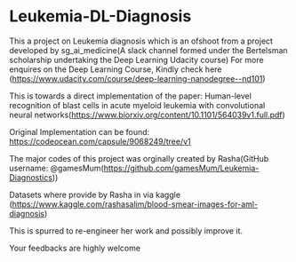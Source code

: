 # Leukemia-DL-Diagnosis
This a project on Leukemia diagnosis which is an ofshoot from a project developed by sg_ai_medicine(A slack channel formed under the Bertelsman scholarship undertaking the Deep Learning Udacity course) For more enquires on the Deep Learning Course, Kindly check here (https://www.udacity.com/course/deep-learning-nanodegree--nd101)

This is towards a direct implementation of the paper: Human-level recognition of blast cells in acute myeloid
leukemia with convolutional neural networks(https://www.biorxiv.org/content/10.1101/564039v1.full.pdf)

Original Implementation can be found: https://codeocean.com/capsule/9068249/tree/v1

The major codes of this project was orginally created by Rasha(GitHub username: @gamesMum(https://github.com/gamesMum/Leukemia-Diagnostics)) 

Datasets where provide by Rasha in via kaggle (https://www.kaggle.com/rashasalim/blood-smear-images-for-aml-diagnosis)

This is spurred to re-engineer her work and possibly improve it.

Your feedbacks are highly welcome
